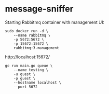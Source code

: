 # message-sniffer

Starting Rabbitmq container with management UI:
```
sudo docker run -d \
    --name rabbitmq \
    -p 5672:5672 \
    -p 15672:15672 \
    rabbitmq:3-management
```

http://localhost:15672/

```
go run main.go queue \
    --name testing \
    -u guest \
    -p guest \
    --hostname localhost \
    --port 5672
```